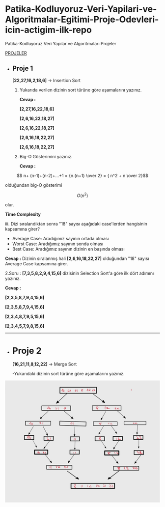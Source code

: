 # Patika-Kodluyoruz-Veri-Yapilari-ve-Algoritmalar-Egitimi-Proje-Odevleri-icin-actigim-ilk-repo
Patika-Kodluyoruz Veri Yapılar ve Algoritmaları Projeler

[PROJELER](https://github.com/gulsahyesilmen/Patika-Kodluyoruz-Veri-Yapilari-ve-Algoritmalar-Egitimi-Proje-Odevleri-icin-actigim-ilk-repo/edit/main/README.md)
* ## Proje 1
  
   **[22,27,16,2,18,6]** &rarr;  Insertion Sort

   1. Yukarıda verilen dizinin sort türüne göre aşamalarını yazınız.
 
       **Cevap :**

      **[2,27,16,22,18,6]**
      
      **[2,6,16,22,18,27]**
      
      **[2,6,16,22,18,27]**
      
      **[2,6,16,18,22,27]**
      
      **[2,6,16,18,22,27]**

    2. Big-O Gösterimini yazınız.
 
       **Cevap :**
```math
 n+ (n-1)+(n-2)+...+1 = {n.(n+1) \over 2} = { n^2 + n \over 2}
``` 
    
olduğundan big-O gösterimi 


      
  ```math
O(n^2)
```
 olur.

**Time Complexity**

iii. Dizi sıralandıktan sonra "18" sayısı aşağıdaki case'lerden hangisinin kapsamına girer?

- Average Case: Aradığımız sayının ortada olması
- Worst Case: Aradığımız sayının sonda olması
- Best Case: Aradığımız sayının dizinin en başında olması

**Cevap :** Dizinin sıralanmış hali **[2,6,16,18,22,27]** olduğundan "18" sayısı Average Case kapsamına girer.

2.Soru : **[7,3,5,8,2,9,4,15,6]** dizisinin Selection Sort'a göre ilk dört adımını yazınız.

**Cevap :**

**[2,3,5,8,7,9,4,15,6]**

**[2,3,5,8,7,9,4,15,6]**

**[2,3,4,8,7,9,5,15,6]**

**[2,3,4,5,7,9,8,15,6]**

---

* # Proje 2

  **[16,21,11,8,12,22]** &rarr; Merge Sort

  -Yukarıdaki dizinin sort türüne göre aşamalarını yazınız.
  
![](binarydiagram.jpg)
